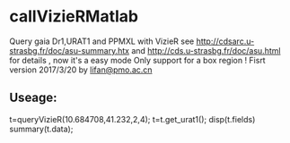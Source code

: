 # callVizieRMatlab
 Query gaia Dr1,URAT1 and PPMXL with VizieR
 see http://cdsarc.u-strasbg.fr/doc/asu-summary.htx
 and http://cds.u-strasbg.fr/doc/asu.html
 for details , now it's a easy mode
Only support for a box region !
Fisrt version 2017/3/20 by lifan@pmo.ac.cn
## Useage:
t=queryVizieR(10.684708,41.232,2,4);
t=t.get_urat1();
disp(t.fields)
summary(t.data);